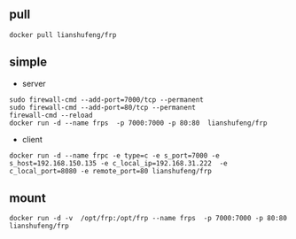 ## pull
````shell
docker pull lianshufeng/frp
````

## simple
- server
````shell
sudo firewall-cmd --add-port=7000/tcp --permanent 
sudo firewall-cmd --add-port=80/tcp --permanent 
firewall-cmd --reload 
docker run -d --name frps  -p 7000:7000 -p 80:80  lianshufeng/frp
````
- client 
````shell
docker run -d --name frpc -e type=c -e s_port=7000 -e s_host=192.168.150.135 -e c_local_ip=192.168.31.222  -e c_local_port=8080 -e remote_port=80 lianshufeng/frp
````

## mount
````shell
docker run -d -v  /opt/frp:/opt/frp --name frps  -p 7000:7000 -p 80:80  lianshufeng/frp
````